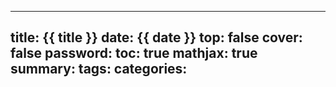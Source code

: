 
---
title: {{ title }}
date: {{ date }}
top: false
cover: false
password:
toc: true
mathjax: true
summary:
tags:
categories:
---

 